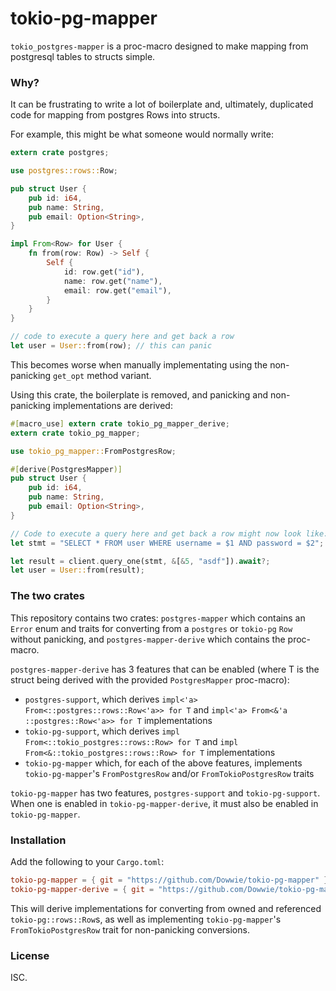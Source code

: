 # tokio-pg-mapper

`tokio_postgres-mapper` is a proc-macro designed to make mapping from postgresql
tables to structs simple.

### Why?

It can be frustrating to write a lot of boilerplate and, ultimately, duplicated
code for mapping from postgres Rows into structs.

For example, this might be what someone would normally write:

```rust
extern crate postgres;

use postgres::rows::Row;

pub struct User {
    pub id: i64,
    pub name: String,
    pub email: Option<String>,
}

impl From<Row> for User {
    fn from(row: Row) -> Self {
        Self {
            id: row.get("id"),
            name: row.get("name"),
            email: row.get("email"),
        }
    }
}

// code to execute a query here and get back a row
let user = User::from(row); // this can panic
```

This becomes worse when manually implementating using the non-panicking
`get_opt` method variant.

Using this crate, the boilerplate is removed, and panicking and non-panicking
implementations are derived:

```rust
#[macro_use] extern crate tokio_pg_mapper_derive;
extern crate tokio_pg_mapper;

use tokio_pg_mapper::FromPostgresRow;

#[derive(PostgresMapper)]
pub struct User {
    pub id: i64,
    pub name: String,
    pub email: Option<String>,
}

// Code to execute a query here and get back a row might now look like:
let stmt = "SELECT * FROM user WHERE username = $1 AND password = $2";

let result = client.query_one(stmt, &[&5, "asdf"]).await?;
let user = User::from(result);

```


### The two crates

This repository contains two crates: `postgres-mapper` which contains an `Error`
enum and traits for converting from a `postgres` or `tokio-pg` `Row`
without panicking, and `postgres-mapper-derive` which contains the proc-macro.

`postgres-mapper-derive` has 3 features that can be enabled (where T is the
struct being derived with the provided `PostgresMapper` proc-macro):

- `postgres-support`, which derives
`impl<'a> From<::postgres::rows::Row<'a>> for T` and
`impl<'a> From<&'a ::postgres::Row<'a>> for T` implementations
- `tokio-pg-support`, which derives
`impl From<::tokio_postgres::rows::Row> for T` and
`impl From<&::tokio_postgres::rows::Row> for T` implementations
- `tokio-pg-mapper` which, for each of the above features, implements
`tokio-pg-mapper`'s `FromPostgresRow` and/or `FromTokioPostgresRow` traits

`tokio-pg-mapper` has two features, `postgres-support` and
`tokio-pg-support`. When one is enabled in `tokio-pg-mapper-derive`, it
must also be enabled in `tokio-pg-mapper`.

### Installation

Add the following to your `Cargo.toml`:

```toml
tokio-pg-mapper = { git = "https://github.com/Dowwie/tokio-pg-mapper" }
tokio-pg-mapper-derive = { git = "https://github.com/Dowwie/tokio-pg-mapper" }
```

This will derive implementations for converting from owned and referenced
`tokio-pg::rows::Row`s, as well as implementing `tokio-pg-mapper`'s
`FromTokioPostgresRow` trait for non-panicking conversions.

### License

ISC.
